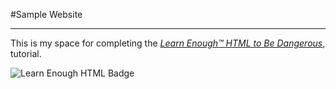 #Sample Website
***

This is my space for completing the [*Learn Enough™ HTML to Be Dangerous*](https://www.learnenough.com/course/learn_enough_html/html/html_intro/project_start), tutorial.   

![Learn Enough HTML Badge](/LE/HTML_Image.png)
